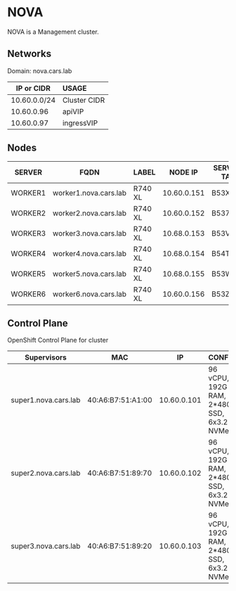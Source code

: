 # NOVA

NOVA is a Management cluster.

## Networks
Domain: nova.cars.lab

| IP or CIDR     | USAGE        |
|----------------|:-------------|
| 10.60.0.0/24   | Cluster CIDR |
| 10.60.0.96     | apiVIP       |
| 10.60.0.97     | ingressVIP   |

## Nodes
| SERVER   | FQDN                       | LABEL        | NODE IP      | SERVICE TAG | BMC IP        | LOCATION  |
|---------|-------------------------|--------------|--------------|-------------|---------------|-----------|
| WORKER1 | worker1.nova.cars.lab   | R740 XL      | 10.60.0.151  | B53XJ93     | 172.28.11.25  | CDC1      |
| WORKER2 | worker2.nova.cars.lab   | R740 XL      | 10.60.0.152  | B537J93     | 172.28.11.26  | CDC1      |
| WORKER3 | worker3.nova.cars.lab   | R740 XL      | 10.68.0.153  | B53VJ93     | 172.28.11.27  | CDC1      |
| WORKER4 | worker4.nova.cars.lab   | R740 XL      | 10.68.0.154  | B54TJ93     | 172.28.11.28  | CDC1      |
| WORKER5 | worker5.nova.cars.lab   | R740 XL      | 10.68.0.155  | B53WJ93     | 172.28.11.29  | CDC1      |
| WORKER6 | worker6.nova.cars.lab   | R740 XL      | 10.60.0.156  | B53ZJ93     | 172.28.11.30  | CDC1      |


## Control Plane
OpenShift Control Plane for cluster

| Supervisors           | MAC               | IP           | CONFIG                                   |
|-----------------------|-------------------|--------------|------------------------------------------|
| super1.nova.cars.lab  | 40:A6:B7:51:A1:00 | 10.60.0.101  | 96 vCPU, 192G RAM, 2*480 SSD, 6x3.2 NVMe |
| super2.nova.cars.lab  | 40:A6:B7:51:89:70 | 10.60.0.102  | 96 vCPU, 192G RAM, 2*480 SSD, 6x3.2 NVMe |
| super3.nova.cars.lab  | 40:A6:B7:51:89:20 | 10.60.0.103  | 96 vCPU, 192G RAM, 2*480 SSD, 6x3.2 NVMe |

